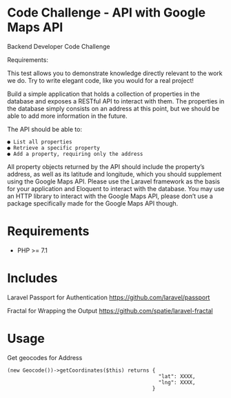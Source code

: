 Code Challenge - API with Google Maps API   
=======================

Backend Developer Code Challenge

Requirements:

This test allows you to demonstrate knowledge directly relevant to the work we do.
Try to write elegant code, like you would for a real project!


Build a simple application that holds a collection of properties in the database and exposes a
RESTful API to interact with them. The properties in the database simply consists on an address
at this point, but we should be able to add more information in the future.

The API should be able to:

    ● List all properties
    ● Retrieve a specific property
    ● Add a property, requiring only the address
    
All property objects returned by the API should include the property’s address, as well as its
latitude and longitude, which you should supplement using the Google Maps API.
Please use the Laravel framework as the basis for your application and Eloquent to interact with
the database. You may use an HTTP library to interact with the Google Maps API, please don’t
use a package specifically made for the Google Maps API though.


Requirements
============

* PHP >= 7.1

Includes
============

Laravel Passport for Authentication
https://github.com/laravel/passport

Fractal for Wrapping the Output
https://github.com/spatie/laravel-fractal


Usage
=====

Get geocodes for Address

    (new Geocode())->getCoordinates($this) returns {
                                                     "lat": XXXX,
                                                     "lng": XXXX,
                                                   }
    



